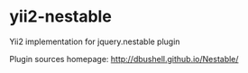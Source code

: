 yii2-nestable
=============

Yii2 implementation for jquery.nestable plugin

Plugin sources homepage: http://dbushell.github.io/Nestable/
